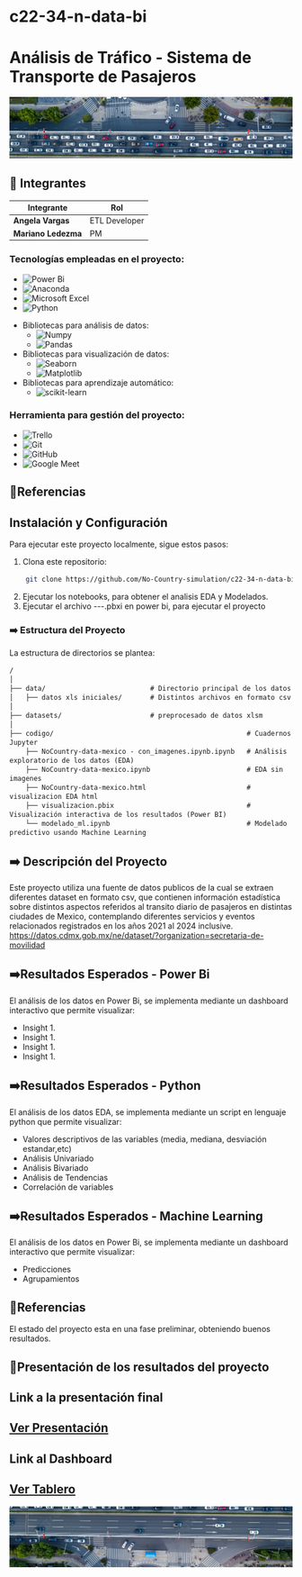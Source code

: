 # c22-34-n-data-bi
# Análisis de Tráfico - Sistema de Transporte de Pasajeros

<p align=center><img src=src/uno.jpg><p>

## 📌 Integrantes

<div align="letf">

<table>
  <thead>
    <tr>
      <th>Integrante</th>
      <th>Rol</th>
      </tr>
  </thead>
  <tbody>
    <tr>
      <td><b>Angela Vargas</b></td>
      <td>ETL Developer</td>
     </tr>
          <td><b>Mariano Ledezma</b></td>
      <td>PM</td>
      </tr>    
  </tbody>
</table>

</div>




### Tecnologías empleadas en el proyecto:
* ![Power Bi](https://img.shields.io/badge/power_bi-F2C811?style=for-the-badge&logo=powerbi&logoColor=black)
* ![Anaconda](https://img.shields.io/badge/Anaconda-%2344A833.svg?style=for-the-badge&logo=anaconda&logoColor=white)
* ![Microsoft Excel](https://img.shields.io/badge/Microsoft_Excel-217346?style=for-the-badge&logo=microsoft-excel&logoColor=white)
* ![Python](https://img.shields.io/badge/python-3670A0?style=for-the-badge&logo=python&logoColor=ffdd54)
 - Bibliotecas para análisis de datos:
   * ![Numpy](https://img.shields.io/badge/Numpy-013243?logo=numpy&logoColor=fff)
   * ![Pandas](https://img.shields.io/badge/Pandas-150458?logo=pandas&logoColor=fff)
 - Bibliotecas para visualización de datos:
   * ![Seaborn](https://img.shields.io/badge/Seaborn-005377?logo=Seaborn&logoColor=fff) 
   * ![Matplotlib](https://img.shields.io/badge/Matplotlib-11557C?logo=matplotlib&logoColor=fff)
  -	Bibliotecas para aprendizaje automático:
     * ![scikit-learn](https://img.shields.io/badge/scikit-learn-11557C?logo=scikit-learn&logoColor=f0f)



### Herramienta para gestión del proyecto:
* ![Trello](https://img.shields.io/badge/Trello-%23026AA7.svg?style=for-the-badge&logo=Trello&logoColor=white)
* ![Git](https://img.shields.io/badge/git-%23F05033.svg?style=for-the-badge&logo=git&logoColor=white)
* ![GitHub](https://img.shields.io/badge/github-%23121011.svg?style=for-the-badge&logo=github&logoColor=white)
* ![Google Meet](https://img.shields.io/badge/Google%20Meet-00897B?style=for-the-badge&logo=google-meet&logoColor=white)
 
 
## 📌Referencias
## Instalación y Configuración
Para ejecutar este proyecto localmente, sigue estos pasos:
1.	Clona este repositorio:
```bash
    git clone https://github.com/No-Country-simulation/c22-34-n-data-bi.git

   ```
2.	Ejecutar los notebooks, para obtener el analisis EDA y Modelados.
3. Ejecutar el archivo           ---.pbxi en power bi, para ejecutar el proyecto


### ➡️ Estructura del Proyecto
La estructura de directorios se plantea: 

    /
    │
    ├── data/                          # Directorio principal de los datos
    │   ├── datos xls iniciales/       # Distintos archivos en formato csv 
    │
    ├── datasets/                      # preprocesado de datos xlsm
    │
    ├── codigo/                                                # Cuadernos Jupyter 
        ├── NoCountry-data-mexico - con_imagenes.ipynb.ipynb   # Análisis exploratorio de los datos (EDA)
        ├── NoCountry-data-mexico.ipynb                        # EDA sin imagenes
        ├── NoCountry-data-mexico.html                         # visualizacion EDA html
        ├── visualizacion.pbix                                 # Visualización interactiva de los resultados (Power BI)
        └── modelado_ml.ipynb                                  # Modelado predictivo usando Machine Learning



## ➡️ Descripción del Proyecto

Este proyecto utiliza una fuente de datos publicos de la cual se extraen diferentes dataset en formato csv, que contienen información estadística sobre distintos aspectos referidos al transito diario de pasajeros en distintas ciudades de Mexico, contemplando diferentes servicios y eventos relacionados registrados en los años 2021 al 2024 inclusive.
https://datos.cdmx.gob.mx/ne/dataset/?organization=secretaria-de-movilidad


## ➡️Resultados Esperados - Power Bi

El análisis de los datos en Power Bi, se implementa mediante un dashboard interactivo que permite visualizar:

- Insight 1.
- Insight 1.
- Insight 1.
- Insight 1.

## ➡️Resultados Esperados - Python

El análisis de los datos EDA, se implementa mediante un script en lenguaje python que permite visualizar:

- Valores descriptivos de las variables (media, mediana, desviación estandar,etc)
- Análisis Univariado
- Análisis Bivariado
- Análisis de Tendencias
- Correlación de variables

## ➡️Resultados Esperados - Machine Learning

El análisis de los datos en Power Bi, se implementa mediante un dashboard interactivo que permite visualizar:

- Predicciones
- Agrupamientos


## 📌Referencias
El estado del proyecto esta en una fase preliminar, obteniendo buenos resultados.


## 📌Presentación de los resultados del proyecto

</head>
<body>
    <div class="container">
        <p><h2>Link a la presentación final</h2></p>
        <h2><a class="button" href="https://view.genially.com/6721b599186834c1ad285759/presentation-kaeleidoconsultora" target="_blank">Ver Presentación</a></h2>
      <p><h2>Link al Dashboard</h2></p>
        <h2><a class="button" href="https://view.genially.com/6721b599186834c1ad285759/presentation-kaeleidoconsultora" target="_blank">Ver Tablero</a></h2>
  </body>
</html>

<p align="center">
  <img src= 'src/dos.jpg'>
</p>